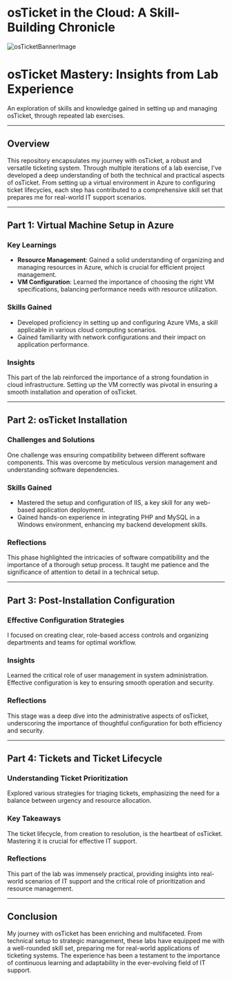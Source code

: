 # osTicket in the Cloud: A Skill-Building Chronicle


![osTicketBannerImage](https://github.com/GrifCodes/osticket-prereqs/assets/150773923/49620454-17d2-4620-b42c-f85af665bd22)

# osTicket Mastery: Insights from Lab Experience

An exploration of skills and knowledge gained in setting up and managing osTicket, through repeated lab exercises.

---

## Overview

This repository encapsulates my journey with osTicket, a robust and versatile ticketing system. Through multiple iterations of a lab exercise, I've developed a deep understanding of both the technical and practical aspects of osTicket. From setting up a virtual environment in Azure to configuring ticket lifecycles, each step has contributed to a comprehensive skill set that prepares me for real-world IT support scenarios.

---

## Part 1: Virtual Machine Setup in Azure

### Key Learnings
- **Resource Management**: Gained a solid understanding of organizing and managing resources in Azure, which is crucial for efficient project management.
- **VM Configuration**: Learned the importance of choosing the right VM specifications, balancing performance needs with resource utilization.

### Skills Gained
- Developed proficiency in setting up and configuring Azure VMs, a skill applicable in various cloud computing scenarios.
- Gained familiarity with network configurations and their impact on application performance.

### Insights
This part of the lab reinforced the importance of a strong foundation in cloud infrastructure. Setting up the VM correctly was pivotal in ensuring a smooth installation and operation of osTicket.

---

## Part 2: osTicket Installation

### Challenges and Solutions
One challenge was ensuring compatibility between different software components. This was overcome by meticulous version management and understanding software dependencies.

### Skills Gained
- Mastered the setup and configuration of IIS, a key skill for any web-based application deployment.
- Gained hands-on experience in integrating PHP and MySQL in a Windows environment, enhancing my backend development skills.

### Reflections
This phase highlighted the intricacies of software compatibility and the importance of a thorough setup process. It taught me patience and the significance of attention to detail in a technical setup.

---

## Part 3: Post-Installation Configuration

### Effective Configuration Strategies
I focused on creating clear, role-based access controls and organizing departments and teams for optimal workflow.

### Insights
Learned the critical role of user management in system administration. Effective configuration is key to ensuring smooth operation and security.

### Reflections
This stage was a deep dive into the administrative aspects of osTicket, underscoring the importance of thoughtful configuration for both efficiency and security.

---

## Part 4: Tickets and Ticket Lifecycle

### Understanding Ticket Prioritization
Explored various strategies for triaging tickets, emphasizing the need for a balance between urgency and resource allocation.

### Key Takeaways
The ticket lifecycle, from creation to resolution, is the heartbeat of osTicket. Mastering it is crucial for effective IT support.

### Reflections
This part of the lab was immensely practical, providing insights into real-world scenarios of IT support and the critical role of prioritization and resource management.

---

## Conclusion

My journey with osTicket has been enriching and multifaceted. From technical setup to strategic management, these labs have equipped me with a well-rounded skill set, preparing me for real-world applications of ticketing systems. The experience has been a testament to the importance of continuous learning and adaptability in the ever-evolving field of IT support.
